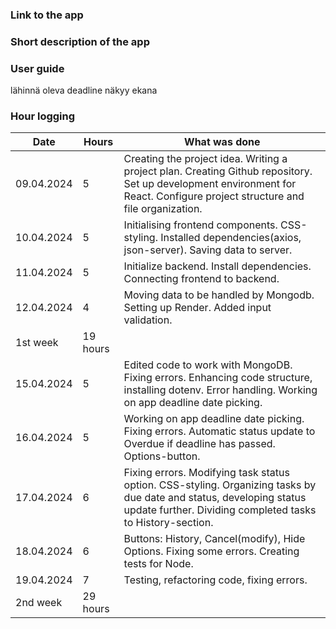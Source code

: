### Link to the app

### Short description of the app

### User guide
lähinnä oleva deadline näkyy ekana

### Hour logging 
| Date | Hours | What was done |
|----------|----------|----------|
| 09.04.2024 | 5 | Creating the project idea. Writing a project plan. Creating Github repository. Set up development environment for React. Configure project structure and file organization.|
| 10.04.2024 | 5 | Initialising frontend components. CSS-styling. Installed dependencies(axios, json-server). Saving data to server. |
| 11.04.2024 | 5 | Initialize backend. Install dependencies. Connecting frontend to backend. |
| 12.04.2024 | 4 | Moving data to be handled by Mongodb. Setting up Render. Added input validation. |
| 1st week | 19 hours |  |
| 15.04.2024 | 5 | Edited code to work with MongoDB. Fixing errors. Enhancing code structure, installing dotenv. Error handling. Working on app deadline date picking.|
| 16.04.2024 | 5 | Working on app deadline date picking. Fixing errors. Automatic status update to Overdue if deadline has passed. Options-button. |
| 17.04.2024 | 6 | Fixing errors. Modifying task status option. CSS-styling. Organizing tasks by due date and status, developing status update further. Dividing completed tasks to History-section. |
| 18.04.2024 | 6 | Buttons: History, Cancel(modify), Hide Options. Fixing some errors. Creating tests for Node. |
| 19.04.2024 | 7 | Testing, refactoring code, fixing errors. |
| 2nd week | 29 hours |  |
